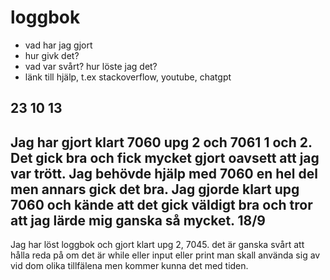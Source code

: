 loggbok
=======

* vad har jag gjort
* hur givk det?
* vad var svårt? hur löste jag det?
* länk till hjälp, t.ex stackoverflow, youtube, chatgpt

23 10 13
--------------
Jag har gjort klart 7060 upg 2 och 7061 1 och 2.
Det gick bra och fick mycket gjort oavsett att jag var trött.
Jag behövde hjälp med 7060 en hel del men annars gick det bra.
Jag gjorde klart upg 7060 och kände att det gick väldigt bra och tror att jag lärde mig ganska så mycket.
18/9
------
Jag har löst loggbok och gjort klart upg 2, 7045. det är ganska svårt att hålla reda på om det är while eller input eller print man skall använda sig av vid dom olika tillfälena men kommer kunna det med tiden.

 